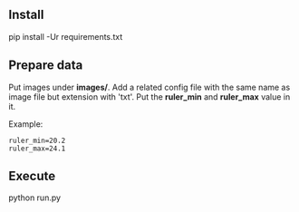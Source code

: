 ## Install

pip install -Ur requirements.txt

## Prepare data

Put images under __images/__. Add a related config file with the same name as image file but extension with 'txt'. Put the __ruler_min__ and __ruler_max__ value in it.

Example:

```
ruler_min=20.2
ruler_max=24.1
```

## Execute

python run.py
